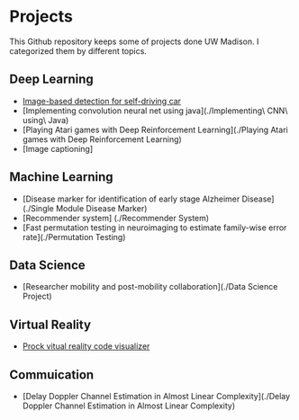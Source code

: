 # Projects
This Github repository keeps some of projects done UW Madison. I categorized them by different topics.
## Deep Learning
* [Image-based detection for self-driving car]()
* [Implementing convolution neural net using java](./Implementing\ CNN\ using\ Java)
* [Playing Atari games with Deep Reinforcement Learning](./Playing Atari games with Deep Reinforcement Learning)
* [Image captioning]

## Machine Learning
* [Disease marker for identification of early stage Alzheimer Disease](./Single Module Disease Marker)
* [Recommender system] (./Recommender System)
* [Fast permutation testing in neuroimaging to estimate family-wise error rate](./Permutation Testing)

## Data Science
* [Researcher mobility and post-mobility collaboration](./Data Science Project)

## Virtual Reality
* [Prock vitual reality code visualizer](./Prock)

## Commuication
* [Delay Doppler Channel Estimation in Almost Linear Complexity](./Delay Doppler Channel Estimation in Almost Linear Complexity)
